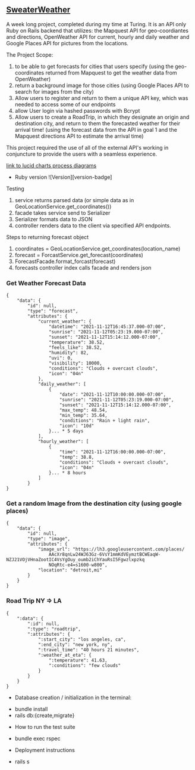 ## [SweaterWeather](https://backend.turing.edu/module3/projects/sweater_weather/)

A week long project, completed during my time at Turing. It is an API only Ruby on Rails backend that utilizes:
the Mapquest API for geo-coordiantes and directions,
OpenWeather API for current, hourly and daily weather
and Google Places API for pictures from the locations.

The Project Scope: 
1. to be able to get forecasts for cities that users specify 
(using the geo-coordinates returned from Mapquest to get the weather data from OpenWeather)
2. return a background image for those cities
(using Google Places API to search for images from the city)
3. Allow users to register and return to them a unique API key, which was needed to access some of our endpoints
4. allow User login via hashed passwords with Bcrypt
5. Allow users to create a RoadTrip, in which they designate an origin and destination city, and return to them the forecasted weather for their arrival time!
(using the forecast data from the API in goal 1 and the Mapquest directions API to estimate the arrival time)

This project required the use of all of the external API's working in conjuncture to provide the users with a seamless experience. 

[link to lucid charts process diagrams]()
* Ruby version
![Version][version-badge]

Testing

1. service returns parsed data (or simple data as in GeoLocationService.get_coordinates()) 
2. facade takes service send to Serializer 
3. Serializer formats data to JSON 
3. controller renders data to the client via specified API endpoints. 

Steps to returning forecast object
1. coordinates = GeoLocationService.get_coordinates(location_name)
2. forecast = ForcastService.get_forecast(coordinates)
3. ForecastFacade.format_forcast(forecast)
4. forecasts controller index calls facade and renders json 

### Get Weather Forecast Data
```
{
    "data": {
        "id": null,
        "type": "forecast",
        "attributes": {
            "current_weather": {
                "datetime": "2021-11-12T16:45:37.000-07:00",
                "sunrise": "2021-11-12T05:23:19.000-07:00",
                "sunset": "2021-11-12T15:14:12.000-07:00",
                "temperature": 38.52,
                "feels_like": 38.52,
                "humidity": 82,
                "uvi": 0,
                "visibility": 10000,
                "conditions": "Clouds + overcast clouds",
                "icon": "04n"
            },
            "daily_weather": [
                {
                    "date": "2021-11-12T10:00:00.000-07:00",
                    "sunrise": "2021-11-12T05:23:19.000-07:00",
                    "sunset": "2021-11-12T15:14:12.000-07:00",
                    "max_temp": 48.54,
                    "min_temp": 35.64,
                    "conditions": "Rain + light rain",
                    "icon": "10d"
                }... * 5 days
            ],
            "hourly_weather": [
                {
                    "time": "2021-11-12T16:00:00.000-07:00",
                    "temp": 38.8,
                    "conditions": "Clouds + overcast clouds",
                    "icon": "04n"
                }... * 8 hours
            ]
        }
}
```

### Get a random Image from the destination city (using google places)
```
{
    "data": {
        "id": null,
        "type": "image",
        "attributes": {
            "image_url": "https://lh3.googleusercontent.com/places/
                AAcXr8qnLw24WJ63Gz-6VsY1mmKdVEymztBCWEaqW-NZJ21VOjVHnaZootIC4VsYgOuy_oumb2iChYauRsI5Fgwzlxpzkq
                NOqRtc-e4=s1600-w800",
            "location": "detroit,mi"
        }
    }
}
```

### Road Trip NY => LA
```
{
    ":data": {
        ":id": null,
        ":type": "roadtrip",
        ":attributes": {
            ":start_city": "los angeles, ca",
            ":end_city": "new york, ny",
            ":travel_time": "40 hours 21 minutes",
            ":weather_at_eta": {
                ":temperature": 41.63,
                ":conditions": "few clouds"
            }
        }
    }
}
```
* Database creation / initialization
in the terminal: 
- bundle install
- rails db:{create,migrate}

* How to run the test suite
- bundle exec rspec

* Deployment instructions
- rails s
